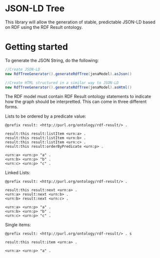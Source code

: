 # JSON-LD Tree

This library will allow the generation of stable, predictable JSON-LD based on RDF using the RDF Result ontology.

# Getting started

To generate the JSON String, do the following:

```java
//Create JSON-LD
new RdfTreeGenerator().generateRdfTree(jenaModel).asJson()

//Create HTML structured in a similar way to JSON-LD
new RdfTreeGenerator().generateRdfTree(jenaModel).asHtml()
```

The RDF model must contain RDF Result ontology statements to indicate how the graph should be interpretted. This can come in three different forms.

Lists to be ordered by a predicate value:

```text
@prefix result: <http://purl.org/ontology/rdf-result/> .

result:this result:listItem <urn:a> .
result:this result:listItem <urn:b> .
result:this result:listItem <urn:c> .
result:this result:orderByPredicate <urn:p> .

<urn:a> <urn:p> "a" . 
<urn:b> <urn:p> "b" . 
<urn:c> <urn:p> "c" .
```

Linked Lists:

```text
@prefix result: <http://purl.org/ontology/rdf-result/> .

result:this result:next <urn:a> .
<urn:a> result:next <urn:b> .
<urn:b> result:next <urn:c> .

<urn:a> <urn:p> "a" . 
<urn:b> <urn:p> "b" . 
<urn:c> <urn:p> "c" .
```

Single items:

```text
@prefix result: <http://purl.org/ontology/rdf-result/> . s

result:this result:item <urn:a> .

<urn:a> <urn:p> "a" . 
```
